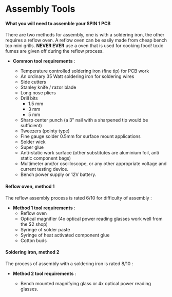 # Assembly Tools
#### What you will need to assemble your SPIN 1 PCB

There are two methods for assembly, one is with a soldering iron, the other requires a reflow oven. A reflow oven can be easily made from cheap bench top mini grills. **NEVER EVER** use a oven that is used for cooking food! toxic fumes are given off during the reflow process. 


- **Common tool requirements** :

	- Temperature controlled soldering iron (fine tip) for PCB work
	- An ordinary 35 Watt soldering iron for soldering wires
	- Side cutters
	- Stanley knife / razor blade
	- Long nose pliers
	- Drill bits
		- 1.5 mm
		- 3 mm
		- 5 mm
	- Sharp center punch (a 3" nail with a sharpened tip would be sufficient)	
	- Tweezers (pointy type)	
	- Fine gauge solder 0.5mm for surface mount applications
	- Solder wick
	- Super glue
	- Anti-static work surface (other substitutes are aluminium foil, anti static component bags)
	- Multimeter and/or oscilloscope, or any other appropriate voltage and current testing device.
	- Bench power supply or 12V battery.
	

#### Reflow oven, method 1

The reflow assembly process is rated 6/10 for difficulty of assembly :

- **Method 1 tool requirements** :
	- Reflow oven
	- Optical magnifier (4x optical power reading glasses work well from the $2 shop)
	- Syringe of solder paste
	- Syringe of heat activated component glue
	- Cotton buds

#### Soldering iron, method 2

The process of assembly with a soldering iron is rated 8/10 :

- **Method 2 tool requirements** :

	- Bench mounted magnifying glass or 4x optical power reading glasses.

